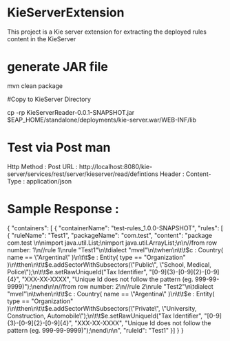 # KieServerExtension
This project is a Kie server extension for extracting the deployed rules content in the KieServer

# generate JAR file
mvn clean package

#Copy to KieServer Directory 

cp -rp KieServerReader-0.0.1-SNAPSHOT.jar $EAP_HOME/standalone/deployments/kie-server.war/WEB-INF/lib

# Test via Post man

Http Method : Post
URL : http://localhost:8080/kie-server/services/rest/server/kieserver/read/defintions
Header : Content-Type : application/json

# Sample Response :
{
    "containers": [
        {
            "containerName": "test-rules_1.0.0-SNAPSHOT",
            "rules": [
                {
                    "ruleName": "Test1",
                    "packageName": "com.test",
                    "content": "package com.test \n\nimport java.util.List;\nimport java.util.ArrayList;\n\n//from row number: 1\n//rule 1\nrule \"Test1\"\n\tdialect \"mvel\"\n\twhen\n\t\t$c : Country( name == \"Argentina\" )\n\t\t$e : Entity( type == \"Organization\" )\n\tthen\n\t\t$e.addSectorWithSubsectors(\"Public\", \"School, Medical, Police\");\n\t\t$e.setRawUniqueId(\"Tax Identifier\", \"[0-9]{3}-[0-9]{2}-[0-9]{4}\", \"XXX-XX-XXXX\", \"Unique Id does not follow the pattern (eg. 999-99-9999)\");\nend\n\n//from row number: 2\n//rule 2\nrule \"Test2\"\n\tdialect \"mvel\"\n\twhen\n\t\t$c : Country( name == \"Argentina\" )\n\t\t$e : Entity( type == \"Organization\" )\n\tthen\n\t\t$e.addSectorWithSubsectors(\"Private\", \"University, Construction, Automobile\");\n\t\t$e.setRawUniqueId(\"Tax Identifier\", \"[0-9]{3}-[0-9]{2}-[0-9]{4}\", \"XXX-XX-XXXX\", \"Unique Id does not follow the pattern (eg. 999-99-9999)\");\nend\n\n",
                    "ruleId": "Test1"
                }]
         }
}         
               
